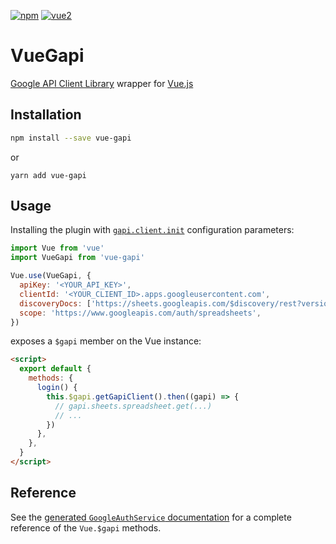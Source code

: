 [![npm](https://img.shields.io/npm/v/vue-gapi.svg)](https://www.npmjs.com/package/vue-gapi) [![vue2](https://img.shields.io/badge/vue-2.x-brightgreen.svg)](https://vuejs.org/)

# VueGapi

[Google API Client Library](https://github.com/google/google-api-javascript-client) wrapper for [Vue.js](https://vuejs.org/)

## Installation

```bash
npm install --save vue-gapi
```

or

```
yarn add vue-gapi
```

## Usage

Installing the plugin with [`gapi.client.init`](https://github.com/google/google-api-javascript-client/blob/master/docs/reference.md#----gapiclientinitargs--) configuration parameters:

```js
import Vue from 'vue'
import VueGapi from 'vue-gapi'

Vue.use(VueGapi, {
  apiKey: '<YOUR_API_KEY>',
  clientId: '<YOUR_CLIENT_ID>.apps.googleusercontent.com',
  discoveryDocs: ['https://sheets.googleapis.com/$discovery/rest?version=v4'],
  scope: 'https://www.googleapis.com/auth/spreadsheets',
})
```

exposes a `$gapi` member on the Vue instance:

```html
<script>
  export default {
    methods: {
      login() {
        this.$gapi.getGapiClient().then((gapi) => {
          // gapi.sheets.spreadsheet.get(...)
          // ...
        })
      },
    },
  }
</script>
```

## Reference

See the [generated `GoogleAuthService` documentation](https://vue-gapi.github.io/vue-gapi/GoogleAuthService.html) for a complete reference of the `Vue.$gapi` methods.
